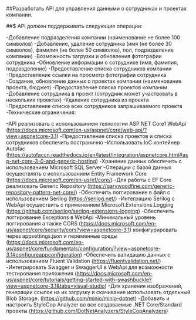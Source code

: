 ##Разработать API для управления данными о сотрудниках и проектах компании.

##$ API должен поддерживать следующие операции:

-Добавление подразделения компании (наименование не более 100 символов)
-Добавление, удаление сотрудника (имя (не более 30 символов), фамилия (не более 50 символов), пол, подразделение компании)
-Возможность загрузки и обновления фотографии сотрудника
-Обновление информации о сотруднике (имя, фамилия, подразделение)
-Предоставление списка сотрудников компании
-Предоставление ссылки на просмотр фотографии сотрудника
-Создание, обновление данных о проектах компании (наименование проекта, бюджет)
-Предоставление списка проектов компании
-Добавление сотрудника в проект (сотрудник может участвовать в нескольких проектах)
-Удаление сотрудника из проекта
-Предоставление списка всех сотрудников запрашиваемого проекта
-Технические ограничения:

-API реализовать с использованием технологии ASP.NET Core1 WebApi (https://docs.microsoft.com/en-us/aspnet/core/web-api/?view=aspnetcore-3.1)
-Предоставление списка проектов и списка сотрудников обеспечить постранично
-Использовать IoC контейнер Autofac (https://autofaccn.readthedocs.io/en/latest/integration/aspnetcore.html#asp-net-core-3-0-and-generic-hosting)
-Хранение данных обеспечить с использованием Microsoft SQL Server
-Операции с базой данных осуществлять с использованием Entity Framework Core (https://docs.microsoft.com/en-us/ef/core/)
-Для работы с EF Core реализовать Generic Repository (https://garywoodfine.com/generic-repository-pattern-net-core/)
-Обеспечить логгирование в файл с использованием Serilog (https://serilog.net/)
-Интеграцию Serilog с WebApi осуществить с применением Microsoft.Extensions.Logging (https://github.com/serilog/serilog-extensions-logging)
-Обеспечить логгирование Exceptions в WebApi
-Минимальный уровень логгирования а также CORS (https://docs.microsoft.com/en-us/aspnet/core/security/cors?view=aspnetcore-3.1) конфигурировать через appsettings.json и переменные среды (https://docs.microsoft.com/en-us/aspnet/core/fundamentals/configuration/?view=aspnetcore-3.1#configureappconfiguration)
-Обеспечить валидацию данных с использованием Fluent Validation (https://fluentvalidation.net/)
-Интегрировать Swagger и SwaggerUI в WebApi для возможности тестирования приложения (https://docs.microsoft.com/en-us/aspnet/core/tutorials/getting-started-with-swashbuckle?view=aspnetcore-3.1&tabs=visual-studio)
-Для хранения изображений, генерации ссылок на их загрузку и скачивание использовать отдельный Blob Storage. (https://github.com/minio/minio-dotnet)
-Добавить и настроить StyleCop Analyzer во все создаваемые .NET Core/Standard проекты (https://github.com/DotNetAnalyzers/StyleCopAnalyzers)
